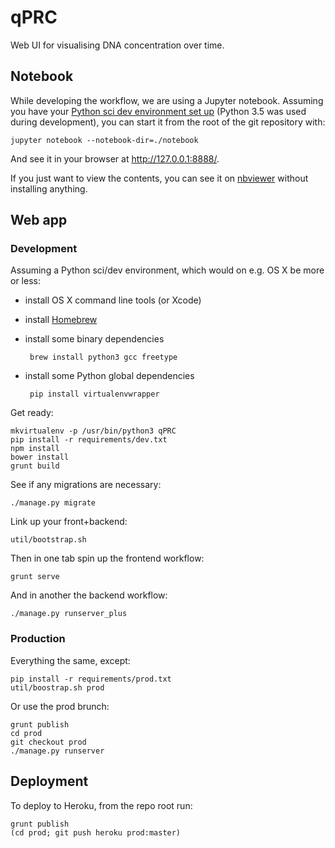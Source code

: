 qPRC
====
Web UI for visualising DNA concentration over time.

Notebook
--------
While developing the workflow, we are using a Jupyter notebook.
Assuming you have your
[Python sci dev environment set up](http://www.scipy.org/install.html)
(Python 3.5 was used during development),
you can start it from the root of the git repository with:

    jupyter notebook --notebook-dir=./notebook

And see it in your browser at <http://127.0.0.1:8888/>.

If you just want to view the contents, you can see it on
[nbviewer][notebook-nbviewer] without installing anything.

[notebook-nbviewer]: http://nbviewer.jupyter.org/github/qPRC/qPRC/blob/master/notebook/qPRC.ipynb "qPRC workflow notebook"

Web app
-------

### Development

Assuming a Python sci/dev environment, which would on e.g. OS X be more or less:

 - install OS X command line tools (or Xcode)
 - install [Homebrew](http://brew.sh/)
 - install some binary dependencies

        brew install python3 gcc freetype

 - install some Python global dependencies

        pip install virtualenvwrapper

Get ready:

    mkvirtualenv -p /usr/bin/python3 qPRC
    pip install -r requirements/dev.txt
    npm install
    bower install
    grunt build

See if any migrations are necessary:

    ./manage.py migrate

Link up your front+backend:

    util/bootstrap.sh

Then in one tab spin up the frontend workflow:

    grunt serve

And in another the backend workflow:

    ./manage.py runserver_plus


### Production

Everything the same, except:

    pip install -r requirements/prod.txt
    util/boostrap.sh prod

Or use the prod brunch:

    grunt publish
    cd prod
    git checkout prod
    ./manage.py runserver

## Deployment

To deploy to Heroku, from the repo root run:

    grunt publish
    (cd prod; git push heroku prod:master)

